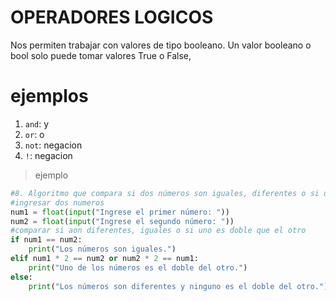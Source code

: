 # OPERADORES LOGICOS
Nos permiten trabajar con valores de tipo booleano. Un valor booleano o bool solo puede tomar valores True o False,
# ejemplos
1. `and`: y
2. `or`: o
3. `not`: negacion
4. `!`: negacion
>ejemplo
```python
#8. Algoritmo que compara si dos números son iguales, diferentes o si uno es el doble del otro:
#ingresar dos numeros
num1 = float(input("Ingrese el primer número: "))
num2 = float(input("Ingrese el segundo número: "))
#comparar si aon diferentes, iguales o si uno es doble que el otro
if num1 == num2:
    print("Los números son iguales.")
elif num1 * 2 == num2 or num2 * 2 == num1:
    print("Uno de los números es el doble del otro.")
else:
    print("Los números son diferentes y ninguno es el doble del otro.")
```
